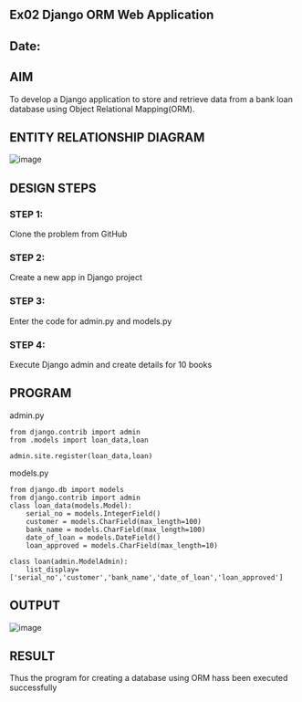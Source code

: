## Ex02 Django ORM Web Application
## Date: 

## AIM
To develop a Django application to store and retrieve data from a bank loan database using Object Relational Mapping(ORM).

## ENTITY RELATIONSHIP DIAGRAM

![image](https://github.com/user-attachments/assets/f2aca451-c50d-403a-9ec6-fca5f947e244)

## DESIGN STEPS

### STEP 1:
Clone the problem from GitHub

### STEP 2:
Create a new app in Django project

### STEP 3:
Enter the code for admin.py and models.py

### STEP 4:
Execute Django admin and create details for 10 books

## PROGRAM
admin.py
```
from django.contrib import admin
from .models import loan_data,loan

admin.site.register(loan_data,loan)
```


models.py
```
from django.db import models
from django.contrib import admin
class loan_data(models.Model):
    serial_no = models.IntegerField()
    customer = models.CharField(max_length=100)
    bank_name = models.CharField(max_length=100)
    date_of_loan = models.DateField()
    loan_approved = models.CharField(max_length=10)

class loan(admin.ModelAdmin):
    list_display=['serial_no','customer','bank_name','date_of_loan','loan_approved']

```

## OUTPUT

![image](https://github.com/user-attachments/assets/edba4046-68ce-42f3-b35b-84e11a240d8f)


## RESULT
Thus the program for creating a database using ORM hass been executed successfully
